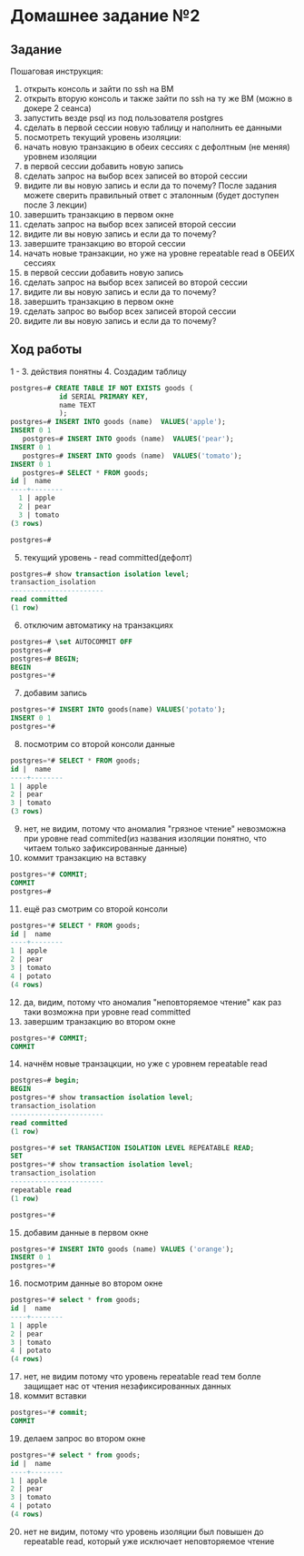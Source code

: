 # Домашнее задание №2

## Задание
Пошаговая инструкция:
1. открыть консоль и зайти по ssh на ВМ
2. открыть вторую консоль и также зайти по ssh на ту же ВМ (можно в докере 2 сеанса)
3. запустить везде psql из под пользователя postgres
4. сделать в первой сессии новую таблицу и наполнить ее данными
5. посмотреть текущий уровень изоляции:
6. начать новую транзакцию в обеих сессиях с дефолтным (не меняя) уровнем
   изоляции
7. в первой сессии добавить новую запись
8. сделать запрос на выбор всех записей во второй сессии
9. видите ли вы новую запись и если да то почему? После задания можете сверить
   правильный ответ с эталонным (будет доступен после 3 лекции)
10. завершить транзакцию в первом окне
11. сделать запрос на выбор всех записей второй сессии
12. видите ли вы новую запись и если да то почему?
13. завершите транзакцию во второй сессии
14. начать новые транзакции, но уже на уровне repeatable read в ОБЕИХ сессиях
15. в первой сессии добавить новую запись
16. сделать запрос на выбор всех записей во второй сессии
17. видите ли вы новую запись и если да то почему?
18. завершить транзакцию в первом окне
19. сделать запрос во выбор всех записей второй сессии
20. видите ли вы новую запись и если да то почему?


## Ход работы

1 - 3. действия понятны
4. Создадим таблицу
```sql
postgres=# CREATE TABLE IF NOT EXISTS goods (
            id SERIAL PRIMARY KEY,
            name TEXT
            );
postgres=# INSERT INTO goods (name)  VALUES('apple');
INSERT 0 1
   postgres=# INSERT INTO goods (name)  VALUES('pear');
INSERT 0 1
   postgres=# INSERT INTO goods (name)  VALUES('tomato');
INSERT 0 1
   postgres=# SELECT * FROM goods;
id |  name
----+--------
  1 | apple
  2 | pear
  3 | tomato
(3 rows)

postgres=#
```
5. текущий уровень - read committed(дефолт)
```sql
postgres=# show transaction isolation level;
transaction_isolation
-----------------------
read committed
(1 row)

```
6. отключим автоматику на транзакциях
```sql
postgres=# \set AUTOCOMMIT OFF
postgres=#
postgres=# BEGIN;
BEGIN
postgres=*#
```
7. добавим запись
```sql
postgres=*# INSERT INTO goods(name) VALUES('potato');
INSERT 0 1
postgres=*#
```
8. посмотрим со второй консоли данные
```sql
postgres=*# SELECT * FROM goods;
id |  name
----+--------
1 | apple
2 | pear
3 | tomato
(3 rows)
```
9. нет, не видим, потому что аномалия "грязное чтение" невозможна при уровне read commited(из названия изоляции понятно, что читаем только зафиксированные данные)
10. коммит транзакцию на вставку
```sql
postgres=*# COMMIT;
COMMIT
postgres=#
```
11. ещё раз смотрим со второй консоли
```sql
postgres=*# SELECT * FROM goods;
id |  name
----+--------
1 | apple
2 | pear
3 | tomato
4 | potato
(4 rows)
```
12. да, видим, потому что аномалия "неповторяемое чтение" как раз таки возможна при уровне read committed
13. завершим транзакцию во втором окне
```sql
postgres=*# COMMIT;
COMMIT
```
14. начнём новые транзацкции, но уже с уровнем repeatable read
```sql
postgres=# begin;
BEGIN
postgres=*# show transaction isolation level;
transaction_isolation
-----------------------
read committed
(1 row)

postgres=*# set TRANSACTION ISOLATION LEVEL REPEATABLE READ;
SET
postgres=*# show transaction isolation level;
transaction_isolation
-----------------------
repeatable read
(1 row)

postgres=*#
```
15. добавим данные в первом окне
```sql
postgres=*# INSERT INTO goods (name) VALUES ('orange');
INSERT 0 1
postgres=*#
```
16. посмотрим данные во втором окне
```sql
postgres=*# select * from goods;
id |  name
----+--------
1 | apple
2 | pear
3 | tomato
4 | potato
(4 rows)
```
17. нет, не видим потому что уровень repeatable read тем болле защищает нас от чтения незафиксированных данных
18. коммит вставки
```sql
postgres=*# commit;
COMMIT
```
19. делаем запрос во втором окне
```sql
postgres=*# select * from goods;
id |  name
----+--------
1 | apple
2 | pear
3 | tomato
4 | potato
(4 rows)
```
20. нет не видим, потому что уровень изоляции был повышен до repeatable read, который уже исключает неповторяемое чтение